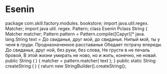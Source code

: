# Esenin

package com.skill.factory.modules. bookstore;
import java.util.regex. Matcher;
import java util. regex. Pattern;
class Esenin
Pclass String {
Matcher matcher;
Pattern pattern = Pattern.compile([Caрyr)[* java. lang.String text =
До свиданья, друг мой, до свиданья.
Нипый мой, ты у ченя в груди.
Продназначенное расставанье
Обедает пстрачу впереди.
До свиданья, друг ной, без руки, без слова,
Не грусти в не печаль бровой,
В этой жизни умирать не ново,
но и жить, конечно, не новай.
public String ( ) { matcher = pattern.matcher( text ); }
public static String createString ( ) { raturn new StringBuilder().createString();
